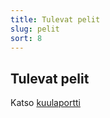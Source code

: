 ```yaml
---
title: Tulevat pelit
slug: pelit
sort: 8
---
```


## Tulevat pelit

Katso [kuulaportti](https://kuulaportti.fi/?page=team_profile&id=179#events)
